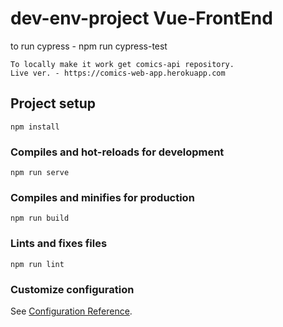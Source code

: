 # dev-env-project Vue-FrontEnd
to run cypress -  npm run cypress-test
```
To locally make it work get comics-api repository.
Live ver. - https://comics-web-app.herokuapp.com
```
## Project setup
```
npm install
```

### Compiles and hot-reloads for development
```
npm run serve
```

### Compiles and minifies for production
```
npm run build
```

### Lints and fixes files
```
npm run lint
```

### Customize configuration
See [Configuration Reference](https://cli.vuejs.org/config/).
